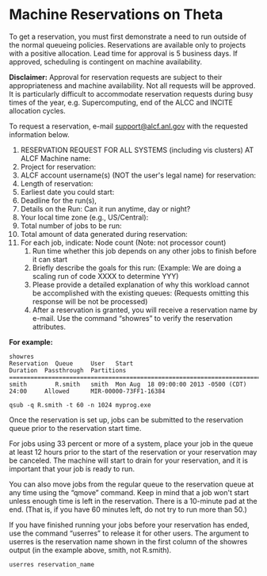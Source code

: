 # Machine Reservations on Theta

To get a reservation, you must first demonstrate a need to run outside of the normal queueing policies. Reservations are available only to projects with a positive allocation. Lead time for approval is 5 business days. If approved, scheduling is contingent on machine availability.

**Disclaimer:** Approval for reservation requests are subject to their appropriateness and machine availability. Not all requests will be approved. It is particularly difficult to accommodate reservation requests during busy times of the year, e.g. Supercomputing, end of the ALCC and INCITE allocation cycles.

To request a reservation, e-mail [support@alcf.anl.gov](mailto:support@alcf.anl.gov) with the requested information below.

1. RESERVATION REQUEST FOR ALL SYSTEMS (including vis clusters) AT ALCF Machine name:
2. Project for reservation:
3. ALCF account username(s) (NOT the user's legal name) for reservation:
4. Length of reservation:
5. Earliest date you could start:
6. Deadline for the run(s),
7. Details on the Run: Can it run anytime, day or night?
8. Your local time zone (e.g., US/Central):
9. Total number of jobs to be run:
10. Total amount of data generated during reservation:
11. For each job, indicate: Node count (Note: not processor count)
    1. Run time whether this job depends on any other jobs to finish before it can start
    2. Briefly describe the goals for this run: (Example: We are doing a scaling run of code XXXX to determine YYY)
    3. Please provide a detailed explanation of why this workload cannot be accomplished with the existing queues: (Requests omitting this response will be not be processed)
    4. After a reservation is granted, you will receive a reservation name by e-mail. Use the command “showres” to verify the reservation attributes.

**For example:**

```
showres
Reservation  Queue     User   Start                                 Duration  Passthrough  Partitions             
==========================================================================================================
smith        R.smith   smith  Mon Aug  18 09:00:00 2013 -0500 (CDT)  24:00     Allowed      MIR-00000-73FF1-16384  

qsub -q R.smith -t 60 -n 1024 myprog.exe
```

Once the reservation is set up, jobs can be submitted to the reservation queue prior to the reservation start time.

For jobs using 33 percent or more of a system, place your job in the queue at least 12 hours prior to the start of the reservation or your reservation may be canceled. The machine will start to drain for your reservation, and it is important that your job is ready to run.

You can also move jobs from the regular queue to the reservation queue at any time using the “qmove” command. Keep in mind that a job won't start unless enough time is left in the reservation. There is a 10-minute pad at the end. (That is, if you have 60 minutes left, do not try to run more than 50.)

If you have finished running your jobs before your reservation has ended, use the command “userres” to release it for other users. The argument to userres is the reservation name shown in the first column of the showres output (in the example above, smith, not R.smith).
```
userres reservation_name
```
